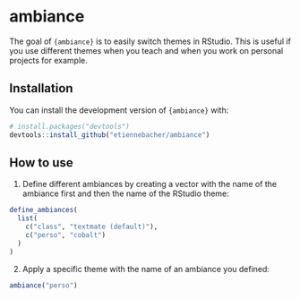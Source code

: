 
# ambiance

<!-- badges: start -->
<!-- badges: end -->

The goal of `{ambiance}` is to easily switch themes in RStudio. This is useful if you use different themes when you teach and when you work on personal projects for example.

## Installation

You can install the development version of `{ambiance}` with:

``` r
# install.packages("devtools")
devtools::install_github("etiennebacher/ambiance")
```

## How to use

1. Define different ambiances by creating a vector with the name of the ambiance first and then the name of the RStudio theme:

```r
define_ambiances(
  list(
    c("class", "textmate (default)"), 
    c("perso", "cobalt")
  )
)
```

2. Apply a specific theme with the name of an ambiance you defined:

```r
ambiance("perso")
```
